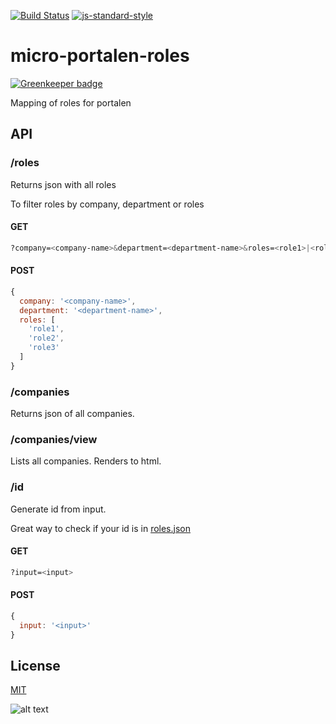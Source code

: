 [![Build Status](https://travis-ci.org/telemark/micro-portalen-roles.svg?branch=master)](https://travis-ci.org/telemark/micro-portalen-roles)
[![js-standard-style](https://img.shields.io/badge/code%20style-standard-brightgreen.svg?style=flat)](https://github.com/feross/standard)

# micro-portalen-roles

[![Greenkeeper badge](https://badges.greenkeeper.io/telemark/micro-portalen-roles.svg)](https://greenkeeper.io/)

Mapping of roles for portalen

## API

### **/roles**

Returns json with all roles

To filter roles by company, department or roles

#### GET

```bash
?company=<company-name>&department=<department-name>&roles=<role1>|<role2>|<role3>
```

#### POST

```JavaScript
{
  company: '<company-name>',
  department: '<department-name>',
  roles: [
    'role1',
    'role2',
    'role3'
  ]
}
```

### **/companies**

Returns json of all companies.

### **/companies/view**

Lists all companies. Renders to html. 

### **/id**

Generate id from input.

Great way to check if your id is in [roles.json](lib/data/roles.json)

#### GET

```bash
?input=<input>
```
 
#### POST

```JavaScript
{
  input: '<input>'
}
```

## License

[MIT](LICENSE)

![alt text](https://robots.kebabstudios.party/micro-portalen-roles.png "Robohash image of micro-portalen-roles")